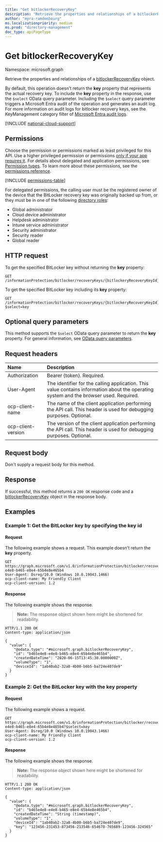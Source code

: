 ```yaml
---
title: "Get bitlockerRecoveryKey"
description: "Retrieve the properties and relationships of a bitlockerRecoveryKey object."
author: "myra-ramdenbourg"
ms.localizationpriority: medium
ms.prod: "directory-management"
doc_type: apiPageType
---
```


# Get bitlockerRecoveryKey
Namespace: microsoft.graph

Retrieve the properties and relationships of a [bitlockerRecoveryKey](../resources/bitlockerrecoverykey.md) object. 

By default, this operation doesn't return the **key** property that represents the actual recovery key. To include the **key** property in the response, use the `$select` OData query parameter. Including the `$select` query parameter triggers a Microsoft Entra audit of the operation and generates an audit log. For more information on audit logs for bitlocker recovery keys, see the KeyManagement category filter of [Microsoft Entra audit logs](/azure/active-directory/reports-monitoring/concept-audit-logs).

[!INCLUDE [national-cloud-support](../../includes/all-clouds.md)]

## Permissions
Choose the permission or permissions marked as least privileged for this API. Use a higher privileged permission or permissions [only if your app requires it](/graph/permissions-overview#best-practices-for-using-microsoft-graph-permissions). For details about delegated and application permissions, see [Permission types](/graph/permissions-overview#permission-types). To learn more about these permissions, see the [permissions reference](/graph/permissions-reference).

<!-- { "blockType": "permissions", "name": "bitlockerrecoverykey_get" } -->
[!INCLUDE [permissions-table](../includes/permissions/bitlockerrecoverykey-get-permissions.md)]

For delegated permissions, the calling user must be the registered owner of the device that the BitLocker recovery key was originally backed up from, or they must be in one of the following [directory roles](/azure/active-directory/roles/permissions-reference?toc=%2Fgraph%2Ftoc.json):
* Global administrator
* Cloud device administrator
* Helpdesk administrator
* Intune service administrator
* Security administrator
* Security reader
* Global reader

## HTTP request
To get the specified BitLocker key without returning the **key** property:
<!-- {
  "blockType": "ignored"
}
-->
``` http
GET /informationProtection/bitlocker/recoveryKeys/{bitlockeryRecoveryKeyId}
```

To get the specified BitLocker key including its **key** property:
<!-- {
  "blockType": "ignored"
}
-->
``` http
GET /informationProtection/bitlocker/recoveryKeys/{bitlockeryRecoveryKeyId}?$select=key
```

## Optional query parameters
This method supports the `$select` OData query parameter to return the **key** property. For general information, see [OData query parameters](/graph/query-parameters).

## Request headers
|Name|Description|
|:---|:---|
|Authorization|Bearer {token}. Required.|
|User-Agent|The identifier for the calling application. This value contains information about the operating system and the browser used. Required.|
|ocp-client-name|The name of the client application performing the API call. This header is used for debugging purposes. Optional.|
|ocp-client-version|The version of the client application performing the API call. This header is used for debugging purposes. Optional.|

## Request body
Don't supply a request body for this method.

## Response

If successful, this method returns a `200 OK` response code and a [bitlockerRecoveryKey](../resources/bitlockerrecoverykey.md) object in the response body.

## Examples

### Example 1: Get the BitLocker key by specifying the key id

#### Request
The following example shows a request. This example doesn't return the **key** property.


<!-- {
  "blockType": "request",
  "name": "get_bitlockerrecoverykey_1"
}
-->
```http
GET https://graph.microsoft.com/v1.0/informationProtection/bitlocker/recoveryKeys/b465e4e8-e4e8-b465-e8e4-65b4e8e465b4
User-Agent: Dsreg/10.0 (Windows 10.0.19043.1466)
ocp-client-name: My Friendly Client
ocp-client-version: 1.2
```


#### Response
The following example shows the response.

>**Note:** The response object shown here might be shortened for readability.
<!-- {
  "blockType": "response",
  "truncated": true,
  "@odata.type": "microsoft.graph.bitlockerRecoveryKey"
}
-->

```http
HTTP/1.1 200 OK
Content-type: application/json

{
  "value": {
    "@odata.type": "#microsoft.graph.bitlockerRecoveryKey",
    "id": "b465e4e8-e4e8-b465-e8e4-65b4e8e465b4",
    "createdDateTime": "2020-06-15T13:45:30.0000000Z",
    "volumeType": "1",
    "deviceId": "1ab40ab2-32a8-4b00-b6b5-ba724e407de9"
  }
}
```

### Example 2: Get the BitLocker key with the **key** property

#### Request

The following example shows a request.


<!-- {
  "blockType": "request",
  "name": "get_bitlockerrecoverykey_key_2"
}
-->
```http
GET https://graph.microsoft.com/v1.0/informationProtection/bitlocker/recoveryKeys/b465e4e8-e4e8-b465-e8e4-65b4e8e465b4?$select=key
User-Agent: Dsreg/10.0 (Windows 10.0.19043.1466)
ocp-client-name: My Friendly Client
ocp-client-version: 1.2
```


#### Response

The following example shows the response.

>**Note:** The response object shown here might be shortened for readability.
<!-- {
  "blockType": "response",
  "truncated": true,
  "@odata.type": "microsoft.graph.bitlockerRecoveryKey"
}
-->

``` http
HTTP/1.1 200 OK
Content-type: application/json

{
  "value": {
    "@odata.type": "#microsoft.graph.bitlockerRecoveryKey",
    "id": "b465e4e8-e4e8-b465-e8e4-65b4e8e465b4",
    "createdDateTime": "String (timestamp)",
    "volumeType": "1",
    "deviceId": "1ab40ab2-32a8-4b00-b6b5-ba724e407de9",
    "key": "123456-231453-873456-213546-654678-765689-123456-324565"
  }
}
```
